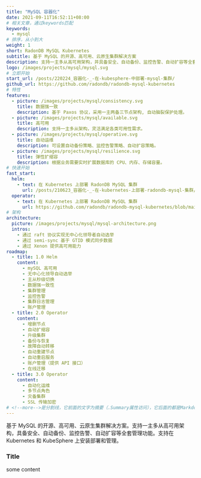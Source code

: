 ```yaml
---
title: "MySQL 容器化"
date: 2021-09-11T16:52:11+08:00
# 相关文章，通过keywords匹配
keywords:
  - mysql
# 排序，从小到大
weight: 1
short: RadonDB MySQL Kubernetes
subtitle: 基于 MySQL 的开源、高可用、云原生集群解决方案
description: 支持一主多从高可用架构，并具备安全、自动备份、监控告警、自动扩容等全套管理功能。支持在 Kubernetes 和 KubeSphere 上安装部署和管理。
logo: /images/projects/mysql/mysql.svg
# 立即开始
start_url: /posts/220224_容器化-_-在-kubesphere-中部署-mysql-集群/
github_url: https://github.com/radondb/radondb-mysql-kubernetes
# 特性
features:
  - picture: /images/projects/mysql/consistency.svg
    title: 数据强一致
    description: 基于 Paxos 协议，采用一主两备三节点架构, 自动脑裂保护处理。
  - picture: /images/projects/mysql/available.svg
    title: 高可用
    description: 支持一主多从架构，灵活满足各类可用性需求。
  - picture: /images/projects/mysql/operative.svg
    title: 自动运维
    description: 可设置自动备份策略、监控告警策略、自动扩容策略。
  - picture: /images/projects/mysql/resilience.svg
    title: 弹性扩缩容
    description: 根据业务需要实时扩展数据库的 CPU、内存、存储容量。  
# 快速开始
fast_start:
  helm:
    - text: 在 Kubernetes 上部署 RadonDB MySQL 集群
      url: /posts/210623_容器化-_-在-kubernetes-上部署-radondb-mysql-集群/
  operator:
    - text: 在 Kubernetes 上部署 RadonDB MySQL 集群
      url: https://github.com/radondb/radondb-mysql-kubernetes/blob/main/docs/zh-cn/deploy_radondb-mysql_operator_on_k8s.md
# 架构
architecture:
  picture: /images/projects/mysql/mysql-architecture.png
  intros:
    - 通过 raft 协议实现无中心化领导者自动选举
    - 通过 semi-sync 基于 GTID 模式同步数据
    - 通过 Xenon 提供高可用能力
roadmap:
  - title: 1.0 Helm
    content:
      - mySQL 高可用
      - 无中心化领导自动选举
      - 主从秒级切换
      - 数据强一致性
      - 集群管理
      - 监控告警
      - 集群日志管理
      - 账户管理
  - title: 2.0 Operator
    content:
      - 增删节点
      - 自动扩缩容
      - 升级集群
      - 备份与恢复
      - 故障自动转移
      - 自动重建节点
      - 自动重启服务
      - 账户管理（提供 API 接口）
      - 在线迁移
  - title: 3.0 Operator
    content:
      - 自动化运维
      - 多节点角色
      - 灾备集群
      - SSL 传输加密
# <!--more-->是分割线，它前面的文字为摘要（.Summary属性访问），它后面的都是Markdown格式内容（.Content），会自动匹配格式转成HTML
---
```


基于 MySQL 的开源、高可用、云原生集群解决方案。支持一主多从高可用架构，具备安全、自动备份、监控告警、自动扩容等全套管理功能。支持在 Kubernetes 和 KubeSphere 上安装部署和管理。

<!--more-->

### Title

some content
